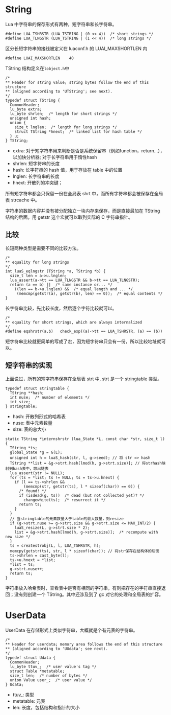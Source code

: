 # String
Lua 中字符串的保存形式有两种，短字符串和长字符串。

```
#define LUA_TSHRSTR	(LUA_TSTRING | (0 << 4))  /* short strings */
#define LUA_TLNGSTR	(LUA_TSTRING | (1 << 4))  /* long strings */
```
区分长短字符串的接线被定义在 luaconf.h 的 LUAI_MAXSHORTLEN 内

```
#define LUAI_MAXSHORTLEN	40
```
TString 结构定义在`lobject.h`中

```
/*
** Header for string value; string bytes follow the end of this structure
** (aligned according to 'UTString'; see next).
*/
typedef struct TString {
  CommonHeader;
  lu_byte extra;
  lu_byte shrlen;  /* length for short strings */
  unsigned int hash;
  union {
    size_t lnglen;  /* length for long strings */
    struct TString *hnext;  /* linked list for hash table */
  } u;
} TString;
```
- extra: 对于短字符串用来判断是否是系统保留串（例如function，return...），以加快分析器; 对于长字符串用于惰性hash
- shrlen: 短字符串的长度
- hash: 长字符串的 hash 值，用于存放在 table 中的位置
- lnglen: 长字符串的长度
- hnext: 开散列的冲突键；

所有短字符串都会只保留一份在全局表 shrt 中，而所有字符串都会被保存在全局表 strcache 中。

字符串的数据内容并没有被分配独立一块内存来保存，而是直接最加在 TString 结构的后面。用 getstr 这个宏就可以取到实际的 C 字符串指针。

## 比较
长短两种类型是需要不同的比较方法。

```
/*
** equality for long strings
*/
int luaS_eqlngstr (TString *a, TString *b) {
  size_t len = a->u.lnglen;
  lua_assert(a->tt == LUA_TLNGSTR && b->tt == LUA_TLNGSTR);
  return (a == b) ||  /* same instance or... */
    ((len == b->u.lnglen) &&  /* equal length and ... */
     (memcmp(getstr(a), getstr(b), len) == 0));  /* equal contents */
}
```
长字符串比较，先比较长度，然后逐个字符比较就可以。

```
/*
** equality for short strings, which are always internalized
*/
#define eqshrstr(a,b)	check_exp((a)->tt == LUA_TSHRSTR, (a) == (b))
```
短字符串比较就更简单的写成了宏，因为短字符串只会有一份，所以比较地址就可以。

## 短字符串的实现
上面说过，所有的短字符串保存在全局表 strt 中, strt 是一个 stringtable 类型。

```
typedef struct stringtable {
  TString **hash;
  int nuse;  /* number of elements */
  int size;
} stringtable;
```
- hash: 开散列形式的哈希表
- nuse: 表中元素数量
- size: 表的总大小

```
static TString *internshrstr (lua_State *L, const char *str, size_t l) {
  TString *ts;
  global_State *g = G(L);
  unsigned int h = luaS_hash(str, l, g->seed); // 将 str => hash
  TString **list = &g->strt.hash[lmod(h, g->strt.size)]; // 将strhash映射到hash表中，取出链表
  lua_assert(str != NULL);
  for (ts = *list; ts != NULL; ts = ts->u.hnext) {
    if (l == ts->shrlen &&
        (memcmp(str, getstr(ts), l * sizeof(char)) == 0)) {
      /* found! */
      if (isdead(g, ts))  /* dead (but not collected yet)? */
        changewhite(ts);  /* resurrect it */
      return ts;
    }
  }
  // 当stringtable的元素数量大于table的最大数量，则resize
  if (g->strt.nuse >= g->strt.size && g->strt.size <= MAX_INT/2) {
    luaS_resize(L, g->strt.size * 2);
    list = &g->strt.hash[lmod(h, g->strt.size)];  /* recompute with new size */
  }
  ts = createstrobj(L, l, LUA_TSHRSTR, h);
  memcpy(getstr(ts), str, l * sizeof(char)); // 将str保存在结构体的后面
  ts->shrlen = cast_byte(l);
  ts->u.hnext = *list;
  *list = ts;
  g->strt.nuse++;
  return ts;
}
```
字符串放入哈希表时，查看表中是否有相同的字符串，有则把存在的字符串直接返回；没有则创建一个 TString。其中还涉及到了 gc 对它的处理和全局表的扩容。

# UserData
UserData 在存储形式上类似字符串，大概就是个有元表的字符串。

```
/*
** Header for userdata; memory area follows the end of this structure
** (aligned according to 'UUdata'; see next).
*/
typedef struct Udata {
  CommonHeader;
  lu_byte ttuv_;  /* user value's tag */
  struct Table *metatable;
  size_t len;  /* number of bytes */
  union Value user_;  /* user value */
} Udata;
```
- ttuv_: 类型
- metatable: 元表
- len: 长度，包括结构和指针的大小



